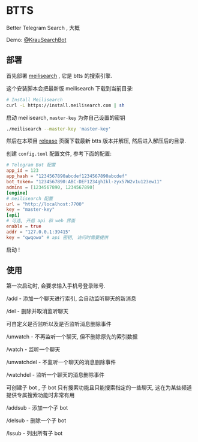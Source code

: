 # BTTS

Better Telegram Search , 大概

Demo: [@KrauSearchBot](https://t.me/krausearchbot)

## 部署

首先部署 [meilisearch](https://www.meilisearch.com/docs/learn/self_hosted/getting_started_with_self_hosted_meilisearch) , 它是 btts 的搜索引擎.

这个安装脚本会把最新版 meilisearch 下载到当前目录:

```bash
# Install Meilisearch
curl -L https://install.meilisearch.com | sh
```

启动 meilisearch, `master-key` 为你自己设置的密钥

```bash
./meilisearch --master-key 'master-key'
```

然后在本项目 [release](https://github.com/krau/btts/releases) 页面下载最新 btts 版本并解压, 然后进入解压后的目录.

创建 `config.toml` 配置文件, 参考下面的配置:

```toml
# Telegram Bot 配置
app_id = 123
app_hash = "1234567890abcdef1234567890abcdef"
bot_token= "1234567890:ABC-DEF1234ghIkl-zyx57W2v1u123ew11"
admins = [1234567890, 1234567890]
[engine]
# meilisearch 配置
url = "http://localhost:7700"
key = "master-key"
[api]
# 可选, 开启 api 和 web 界面
enable = true
addr = "127.0.0.1:39415"
key = "qwqowo" # api 密钥, 访问时需要提供
```

启动 !

## 使用

第一次启动时, 会要求输入手机号登录账号.

/add - 添加一个聊天进行索引, 会自动监听聊天的新消息

/del - 删除并取消监听聊天

可自定义是否监听以及是否监听消息删除事件

/unwatch - 不再监听一个聊天, 但不删除原先的索引数据

/watch - 监听一个聊天

/unwatchdel - 不监听一个聊天的消息删除事件

/watchdel - 监听一个聊天的消息删除事件

可创建子 bot , 子 bot 只有搜索功能且只能搜索指定的一些聊天, 这在为某些频道提供专属搜索功能时非常有用

/addsub - 添加一个子 bot

/delsub - 删除一个子 bot

/lssub - 列出所有子 bot
